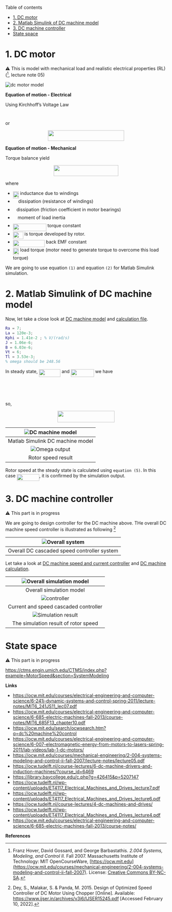 Table of contents
- [1. DC motor](#1-dc-motor)
- [2. Matlab Simulink of DC machine model](#2-matlab-simulink-of-dc-machine-model)
- [3. DC machine controller](#3-dc-machine-controller)
- [State space](#state-space)

# 1. DC motor 
:warning: This is model with mechanical load and realistic electrical properties (RL) ([^ref1], lecture note 05)

![dc motor model](../images/dc-p9-64.png)

**Equation of motion - Electrical**

Using Kirchhoff’s Voltage Law
<p align="center"><img src="svgs/5569983bc1bbbc88fbe58bed39638c0e.svg?invert_in_darkmode" align=middle width=155.7531294pt height=13.059335849999998pt/></p>
or

<p align="center"><img src="svgs/0ca82d36836f2fc89c946529a28c4a24.svg?invert_in_darkmode" align=middle width=237.87623639999998pt height=33.81208709999999pt/></p>

**Equation of motion - Mechanical**

Torque balance yield
<p align="center"><img src="svgs/c2fdf208abd856acc5c6a71864dabb0d.svg?invert_in_darkmode" align=middle width=202.99673955pt height=33.81208709999999pt/></p>

where
- <img src="svgs/f8f2790588112ab82a7302039ed79fec.svg?invert_in_darkmode" align=middle width=18.31762514999999pt height=22.465723500000017pt/> inductance due to windings
- <img src="svgs/1e438235ef9ec72fc51ac5025516017c.svg?invert_in_darkmode" align=middle width=12.60847334999999pt height=22.465723500000017pt/> dissipation (resistance of windings)
- <img src="svgs/4bdc8d9bcfb35e1c9bfb51fc69687dfc.svg?invert_in_darkmode" align=middle width=7.054796099999991pt height=22.831056599999986pt/> dissipation (friction coefficient in motor bearings)
- <img src="svgs/8eb543f68dac24748e65e2e4c5fc968c.svg?invert_in_darkmode" align=middle width=10.69635434999999pt height=22.465723500000017pt/> moment of load inertia
- <img src="svgs/972331f994e1c00d671a01f6ebcd272c.svg?invert_in_darkmode" align=middle width=103.93838729999997pt height=22.465723500000017pt/> torque constant
- <img src="svgs/1318643822c4bf907d5e39ac6134a63f.svg?invert_in_darkmode" align=middle width=32.11120274999999pt height=22.465723500000017pt/> is torque developed by rotor.
- <img src="svgs/ea02f703a4b9da88b259ec0d6935b74f.svg?invert_in_darkmode" align=middle width=99.26179724999999pt height=22.465723500000017pt/> back EMF constant
- <img src="svgs/c256da4d1fc4b5175d9d8ee2eab1d986.svg?invert_in_darkmode" align=middle width=18.624510299999987pt height=22.465723500000017pt/> load torque (motor need to generate torque to overcome this load torque)

We are going to use equation `(1)` and equation `(2)` for Matlab Simulink simulation.

# 2. Matlab Simulink of DC machine model

Now, let take a close look at [DC machine model](DCMachine.slx) and [calculation file](DC_Motor_speed_current_ctrl_cal.m).

```matlab
Ra = 7;
La = 120e-3;
Kphi = 1.41e-2 ; % V/(rad/s)
J = 1.06e-6;
B = 6.03e-6;
Vt = 6;
Tl = 3.53e-3;
% omega should be 248.56
```

In steady state, <img src="svgs/70ae900e09e1227009ab62a03fc289a2.svg?invert_in_darkmode" align=middle width=67.06730085pt height=24.65753399999998pt/> and <img src="svgs/c05313bb17cf3adad6d134a9d0a73d4d.svg?invert_in_darkmode" align=middle width=72.22597964999999pt height=24.65753399999998pt/> we have

<p align="center"><img src="svgs/d686c491c69372704cb9698d82eb1baa.svg?invert_in_darkmode" align=middle width=180.20829254999998pt height=16.438356pt/></p>

<p align="center"><img src="svgs/5362890109275ce07ca6ce93bad30b00.svg?invert_in_darkmode" align=middle width=177.19657725pt height=16.438356pt/></p>

so,

<p align="center"><img src="svgs/bffe3b8c8c9dac4e74f09959a3595e5b.svg?invert_in_darkmode" align=middle width=177.16238264999998pt height=36.09514755pt/></p>

|  ![DC machine model](../images/DC-machine-model.png)   |
| :----------------------------------------------------: |
|            Matlab Simulink DC machine model            |
| ![Omega output](../images/DC-machine-model-result.png) |
|                   Rotor speed result                   |

Rotor speed at the steady state is calculated using `equation (5)`. In this case <img src="svgs/3ba424b2976fdd27c6aee28fbba97028.svg?invert_in_darkmode" align=middle width=70.18259819999999pt height=21.18721440000001pt/>, it is confirmed by the simulation output.


# 3. DC machine controller
:warning: This part is in progress

We are going to design controller for the DC machine above. THe overall DC machine speed controller is illustrated as following [^ref2]

| ![Overall system](../images/DC-machine-speed-current-ctrl-model.svg) |
| :------------------------------------------------------------------: |
|             Overall DC cascaded speed controller system              |

Let take a look at [DC machine speed and current controller](DC_Motor_speed_current_ctrl.slx) and [DC machine calculation](DC_Motor_speed_current_ctrl_cal.m).

| ![Overall simulation model](../images/DC-machine-speed-current-ctrl.png) |
| :----------------------------------------------------------------------: |
|                         Overall simulation model                         |
|  ![controller](../images/DC-machine-speed-current-ctrl-controller.png)   |
|                  Current and speed cascaded controller                   |
| ![Simulation result](../images/DC-machine-speed-current-ctrl-result.png) |
|                   The simulation result of rotor speed                   |

# State space

:warning: This part is in progress

https://ctms.engin.umich.edu/CTMS/index.php?example=MotorSpeed&section=SystemModeling

**Links**
- https://ocw.mit.edu/courses/electrical-engineering-and-computer-science/6-241j-dynamic-systems-and-control-spring-2011/lecture-notes/MIT6_241JS11_lec07.pdf
- https://ocw.mit.edu/courses/electrical-engineering-and-computer-science/6-685-electric-machines-fall-2013/course-notes/MIT6_685F13_chapter10.pdf
- https://ocw.mit.edu/search/ocwsearch.htm?q=dc%20machine%20control
- https://ocw.mit.edu/courses/electrical-engineering-and-computer-science/6-007-electromagnetic-energy-from-motors-to-lasers-spring-2011/lab-videos/lab-1-dc-motors/
- https://ocw.mit.edu/courses/mechanical-engineering/2-004-systems-modeling-and-control-ii-fall-2007/lecture-notes/lecture05.pdf
- https://ocw.tudelft.nl/course-lectures/6-dc-machine-drivers-and-induction-machines/?course_id=6469
- https://library.baycollege.edu/c.php?g=426415&p=5207147
- https://ocw.tudelft.nl/wp-content/uploads/ET4117_Electrical_Machines_and_Drives_lecture7.pdf
- https://ocw.tudelft.nl/wp-content/uploads/ET4117_Electrical_Machines_and_Drives_lecture6.pdf
- https://ocw.tudelft.nl/course-lectures/4-dc-machines-and-drives/
- https://ocw.tudelft.nl/wp-content/uploads/ET4117_Electrical_Machines_and_Drives_lecture4.pdf
- https://ocw.mit.edu/courses/electrical-engineering-and-computer-science/6-685-electric-machines-fall-2013/course-notes/

**References**

[^ref1]: Franz Hover, David Gossard, and George Barbastathis. *2.004 Systems, Modeling, and Control II.* Fall 2007. Massachusetts Institute of Technology: MIT OpenCourseWare, [https://ocw.mit.edu](https://ocw.mit.edu/courses/mechanical-engineering/2-004-systems-modeling-and-control-ii-fall-2007). License: [Creative Commons BY-NC-SA](https://creativecommons.org/licenses/by-nc-sa/4.0/).  
[^ref2]: Dey, S., Malakar, S. & Panda, M. 2015. Design of Optimized Speed Controller of DC Motor Using Chopper [Online]. Available: https://www.ijser.in/archives/v3i6/IJSER15245.pdf [Accessed February 10, 2022].
